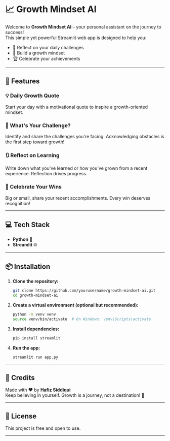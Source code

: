 # 📈 Growth Mindset AI

Welcome to **Growth Mindset AI** – your personal assistant on the journey to success!  
This simple yet powerful Streamlit web app is designed to help you:

- 💭 Reflect on your daily challenges  
- 🧠 Build a growth mindset  
- 🏆 Celebrate your achievements  

---

## 🚀 Features

### 💡 Daily Growth Quote
Start your day with a motivational quote to inspire a growth-oriented mindset.

### 🧿 What's Your Challenge?
Identify and share the challenges you're facing. Acknowledging obstacles is the first step toward growth!

### 🔃 Reflect on Learning
Write down what you've learned or how you've grown from a recent experience. Reflection drives progress.

### 🥇 Celebrate Your Wins
Big or small, share your recent accomplishments. Every win deserves recognition!

---

## 💻 Tech Stack

- **Python** 🐍  
- **Streamlit** 🌐

---

## 📦 Installation

1. **Clone the repository:**

   ```bash
   git clone https://github.com/yourusername/growth-mindset-ai.git
   cd growth-mindset-ai
   ```

2. **Create a virtual environment (optional but recommended):**

   ```bash
   python -m venv venv
   source venv/bin/activate  # On Windows: venv\Scripts\activate
   ```

3. **Install dependencies:**

   ```bash
   pip install streamlit
   ```

4. **Run the app:**

   ```bash
   streamlit run app.py
   ```

---

## 🙌 Credits

Made with ❤️ by **Hafiz Siddiqui**  
Keep believing in yourself. Growth is a journey, not a destination! 🎊

---

## 📃 License

This project is free and open to use.

---
